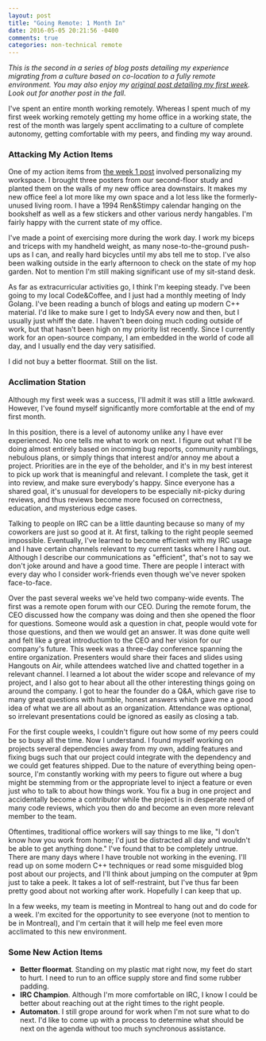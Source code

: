 ```yaml
---
layout: post
title: "Going Remote: 1 Month In"
date: 2016-05-05 20:21:56 -0400
comments: true
categories: non-technical remote
---
```


_This is the second in a series of blog posts detailing my experience migrating from a culture based on co-location to a fully remote environment. You may also enjoy my [original post detailing my first week](/blog/2016/04/11/going-remote-1-week/). Look out for another post in the fall._

I've spent an entire month working remotely. Whereas I spent much of my first week working remotely getting my home office in a working state, the rest of the month was largely spent acclimating to a culture of complete autonomy, getting comfortable with my peers, and finding my way around.

### Attacking My Action Items ###

One of my action items from [the week 1 post](/blog/2016/04/11/going-remote-1-week/) involved personalizing my workspace. I brought three posters from our second-floor study and planted them on the walls of my new office area downstairs. It makes my new office feel a lot more like my own space and a lot less like the formerly-unused living room. I have a 1994 Ren&Stimpy calendar hanging on the bookshelf as well as a few stickers and other various nerdy hangables. I'm fairly happy with the current state of my office.

I've made a point of exercising more during the work day. I work my biceps and triceps with my handheld weight, as many nose-to-the-ground push-ups as I can, and really hard bicycles until my abs tell me to stop. I've also been walking outside in the early afternoon to check on the state of my hop garden. Not to mention I'm still making significant use of my sit-stand desk.

As far as extracurricular activities go, I think I'm keeping steady. I've been going to my local Code&Coffee, and I just had a monthly meeting of Indy Golang. I've been reading a bunch of blogs and eating up modern C++ material. I'd like to make sure I get to IndySA every now and then, but I usually just whiff the date. I haven't been doing much coding outside of work, but that hasn't been high on my priority list recently. Since I currently work for an open-source company, I am embedded in the world of code all day, and I usually end the day very satisified.

I did not buy a better floormat. Still on the list.

### Acclimation Station ###

Although my first week was a success, I'll admit it was still a little awkward. However, I've found myself significantly more comfortable at the end of my first month.

In this position, there is a level of autonomy unlike any I have ever experienced. No one tells me what to work on next. I figure out what I'll be doing almost entirely based on incoming bug reports, community rumblings, nebulous plans, or simply things that interest and/or annoy me about a project. Priorities are in the eye of the beholder, and it's in my best interest to pick up work that is meaningful and relevant. I complete the task, get it into review, and make sure everybody's happy. Since everyone has a shared goal, it's unusual for developers to be especially nit-picky during reviews, and thus reviews become more focused on correctness, education, and mysterious edge cases.

Talking to people on IRC can be a little daunting because so many of my coworkers are just so good at it. At first, talking to the right people seemed impossible. Eventually, I've learned to become efficient with my IRC usage and I have certain channels relevant to my current tasks where I hang out. Although I describe our communications as "efficient", that's not to say we don't joke around and have a good time. There are people I interact with every day who I consider work-friends even though we've never spoken face-to-face.

Over the past several weeks we've held two company-wide events. The first was a remote open forum with our CEO. During the remote forum, the CEO discussed how the company was doing and then she opened the floor for questions. Someone would ask a question in chat, people would vote for those questions, and then we would get an answer. It was done quite well and felt like a great introduction to the CEO and her vision for our company's future. This week was a three-day conference spanning the entire organization. Presenters would share their faces and slides using Hangouts on Air, while attendees watched live and chatted together in a relevant channel. I learned a lot about the wider scope and relevance of my project, and I also got to hear about all the other interesting things going on around the company. I got to hear the founder do a Q&A, which gave rise to many great questions with humble, honest answers which gave me a good idea of what we are all about as an organization. Attendance was optional, so irrelevant presentations could be ignored as easily as closing a tab.

For the first couple weeks, I couldn't figure out how some of my peers could be so busy all the time. Now I understand. I found myself working on projects several dependencies away from my own, adding features and fixing bugs such that our project could integrate with the dependency and we could get features shipped. Due to the nature of everything being open-source, I'm constantly working with my peers to figure out where a bug might be stemming from or the appropriate level to inject a feature or even just who to talk to about how things work. You fix a bug in one project and accidentally become a contributor while the project is in desperate need of many code reviews, which you then do and become an even more relevant member to the team.

Oftentimes, traditional office workers will say things to me like, "I don't know how you work from home; I'd just be distracted all day and wouldn't be able to get anything done." I've found that to be completely untrue. There are many days where I have trouble not working in the evening. I'll read up on some modern C++ techniques or read some misguided blog post about our projects, and I'll think about jumping on the computer at 9pm just to take a peek. It takes a lot of self-restraint, but I've thus far been pretty good about not working after work. Hopefully I can keep that up.

In a few weeks, my team is meeting in Montreal to hang out and do code for a week. I'm excited for the opportunity to see everyone (not to mention to be in Montreal), and I'm certain that it will help me feel even more acclimated to this new environment.

### Some New Action Items ###

* __Better floormat__. Standing on my plastic mat right now, my feet do start to hurt. I need to run to an office supply store and find some rubber padding.
* __IRC Champion__. Although I'm more comfortable on IRC, I know I could be better about reaching out at the right times to the right people.
* __Automaton__. I still grope around for work when I'm not sure what to do next. I'd like to come up with a process to determine what should be next on the agenda without too much synchronous assistance.
